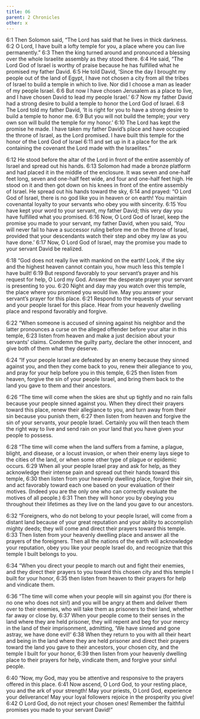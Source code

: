 ```yaml
---
title: 06
parent: 2 Chronicles
other: x
---
```



<a name="6:1">6:1</a> Then Solomon said, “The Lord has said that he lives in thick darkness. <a name="6:2">6:2</a> O Lord, I have built a lofty temple for you, a place where you can live permanently.” <a name="6:3">6:3</a> Then the king turned around and pronounced a blessing over the whole Israelite assembly as they stood there. <a name="6:4">6:4</a> He said, “The Lord God of Israel is worthy of praise because he has fulfilled what he promised my father David. <a name="6:5">6:5</a> He told David, ‘Since the day I brought my people out of the land of Egypt, I have not chosen a city from all the tribes of Israel to build a temple in which to live. Nor did I choose a man as leader of my people Israel. <a name="6:6">6:6</a> But now I have chosen Jerusalem as a place to live, and I have chosen David to lead my people Israel.’ <a name="6:7">6:7</a> Now my father David had a strong desire to build a temple to honor the Lord God of Israel. <a name="6:8">6:8</a> The Lord told my father David, ‘It is right for you to have a strong desire to build a temple to honor me. <a name="6:9">6:9</a> But you will not build the temple; your very own son will build the temple for my honor.’ <a name="6:10">6:10</a> The Lord has kept the promise he made. I have taken my father David’s place and have occupied the throne of Israel, as the Lord promised. I have built this temple for the honor of the Lord God of Israel <a name="6:11">6:11</a> and set up in it a place for the ark containing the covenant the Lord made with the Israelites.”

<a name="6:12">6:12</a> He stood before the altar of the Lord in front of the entire assembly of Israel and spread out his hands. <a name="6:13">6:13</a> Solomon had made a bronze platform and had placed it in the middle of the enclosure. It was seven and one-half feet long, seven and one-half feet wide, and four and one-half feet high. He stood on it and then got down on his knees in front of the entire assembly of Israel. He spread out his hands toward the sky, <a name="6:14">6:14</a> and prayed: “O Lord God of Israel, there is no god like you in heaven or on earth! You maintain covenantal loyalty to your servants who obey you with sincerity. <a name="6:15">6:15</a> You have kept your word to your servant, my father David; this very day you have fulfilled what you promised. <a name="6:16">6:16</a> Now, O Lord God of Israel, keep the promise you made to your servant, my father David, when you said, ‘You will never fail to have a successor ruling before me on the throne of Israel, provided that your descendants watch their step and obey my law as you have done.’ <a name="6:17">6:17</a> Now, O Lord God of Israel, may the promise you made to your servant David be realized.

<a name="6:18">6:18</a> “God does not really live with mankind on the earth! Look, if the sky and the highest heaven cannot contain you, how much less this temple I have built! <a name="6:19">6:19</a> But respond favorably to your servant’s prayer and his request for help, O Lord my God. Answer the desperate prayer your servant is presenting to you. <a name="6:20">6:20</a> Night and day may you watch over this temple, the place where you promised you would live. May you answer your servant’s prayer for this place. <a name="6:21">6:21</a> Respond to the requests of your servant and your people Israel for this place. Hear from your heavenly dwelling place and respond favorably and forgive.

<a name="6:22">6:22</a> “When someone is accused of sinning against his neighbor and the latter pronounces a curse on the alleged offender before your altar in this temple, <a name="6:23">6:23</a> listen from heaven and make a just decision about your servants’ claims. Condemn the guilty party, declare the other innocent, and give both of them what they deserve.

<a name="6:24">6:24</a> “If your people Israel are defeated by an enemy because they sinned against you, and then they come back to you, renew their allegiance to you, and pray for your help before you in this temple, <a name="6:25">6:25</a> then listen from heaven, forgive the sin of your people Israel, and bring them back to the land you gave to them and their ancestors.

<a name="6:26">6:26</a> “The time will come when the skies are shut up tightly and no rain falls because your people sinned against you. When they direct their prayers toward this place, renew their allegiance to you, and turn away from their sin because you punish them, <a name="6:27">6:27</a> then listen from heaven and forgive the sin of your servants, your people Israel. Certainly you will then teach them the right way to live and send rain on your land that you have given your people to possess.

<a name="6:28">6:28</a> “The time will come when the land suffers from a famine, a plague, blight, and disease, or a locust invasion, or when their enemy lays siege to the cities of the land, or when some other type of plague or epidemic occurs. <a name="6:29">6:29</a> When all your people Israel pray and ask for help, as they acknowledge their intense pain and spread out their hands toward this temple, <a name="6:30">6:30</a> then listen from your heavenly dwelling place, forgive their sin, and act favorably toward each one based on your evaluation of their motives. (Indeed you are the only one who can correctly evaluate the motives of all people.) <a name="6:31">6:31</a> Then they will honor you by obeying you throughout their lifetimes as they live on the land you gave to our ancestors.

<a name="6:32">6:32</a> “Foreigners, who do not belong to your people Israel, will come from a distant land because of your great reputation and your ability to accomplish mighty deeds; they will come and direct their prayers toward this temple. <a name="6:33">6:33</a> Then listen from your heavenly dwelling place and answer all the prayers of the foreigners. Then all the nations of the earth will acknowledge your reputation, obey you like your people Israel do, and recognize that this temple I built belongs to you.

<a name="6:34">6:34</a> “When you direct your people to march out and fight their enemies, and they direct their prayers to you toward this chosen city and this temple I built for your honor, <a name="6:35">6:35</a> then listen from heaven to their prayers for help and vindicate them.

<a name="6:36">6:36</a> “The time will come when your people will sin against you (for there is no one who does not sin!) and you will be angry at them and deliver them over to their enemies, who will take them as prisoners to their land, whether far away or close by. <a name="6:37">6:37</a> When your people come to their senses in the land where they are held prisoner, they will repent and beg for your mercy in the land of their imprisonment, admitting, ‘We have sinned and gone astray, we have done evil!’ <a name="6:38">6:38</a> When they return to you with all their heart and being in the land where they are held prisoner and direct their prayers toward the land you gave to their ancestors, your chosen city, and the temple I built for your honor, <a name="6:39">6:39</a> then listen from your heavenly dwelling place to their prayers for help, vindicate them, and forgive your sinful people.

<a name="6:40">6:40</a> “Now, my God, may you be attentive and responsive to the prayers offered in this place. <a name="6:41">6:41</a> Now ascend, O Lord God, to your resting place, you and the ark of your strength! May your priests, O Lord God, experience your deliverance! May your loyal followers rejoice in the prosperity you give! <a name="6:42">6:42</a> O Lord God, do not reject your chosen ones! Remember the faithful promises you made to your servant David!”